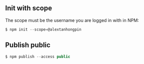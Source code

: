 ## Init with scope

The scope must be the username you are logged in with in NPM:
```js
$ npm init --scope=@alextanhongpin
```

## Publish public

```js
$ npm publish --access public
```
